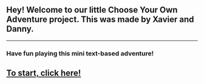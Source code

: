 ## Hey! Welcome to our little Choose Your Own Adventure project. This was made by Xavier and Danny.
---
### Have fun playing this mini text-based adventure!
## [To start, click here!](intro.md)